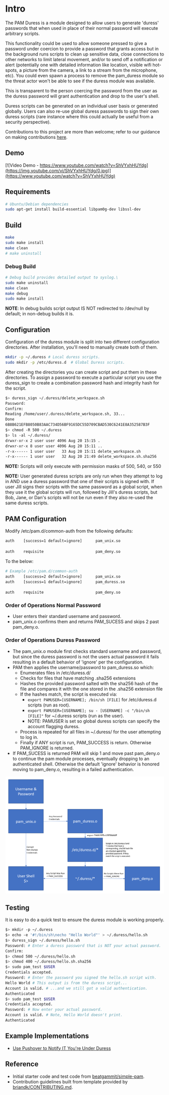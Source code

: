 # Intro

The PAM Duress is a module designed to allow users to generate 'duress' passwords that when used in place of their
normal password will execute arbitrary scripts.

This functionality could be used to allow someone pressed to give a password under coercion to provide a password that
grants access but in the background runs scripts to clean up sensitive data, close connections to other networks to
limit lateral movement, and/or to send off a notification or alert (potentially one with detailed information like
location, visible wifi hot-spots, a picture from the camera, a link to a stream from the microphone, etc). You could
even spawn a process to remove the pam_duress module so the threat actor won't be able to see if the duress module was
available.

This is transparent to the person coercing the password from the user as the duress password will grant authentication
and drop to the user's shell.

Duress scripts can be generated on an individual user basis or generated globally. Users can also re-use global duress
passwords to sign their own duress scripts (rare instance where this could actually be useful from a security
perspective).

Contributions to this project are more than welcome; refer to our guidance on making contributions
[here](docs/Contributing.md).

## Demo

[![Video Demo - https://www.youtube.com/watch?v=ShVYxhHUYdg](https://img.youtube.com/vi/ShVYxhHUYdg/0.jpg)](https://www.youtube.com/watch?v=ShVYxhHUYdg)

## Requirements

```bash
# Ubuntu/Debian dependencies
sudo apt-get install build-essential libpam0g-dev libssl-dev
```

## Build

```bash
make
sudo make install
make clean
# make uninstall
```

### Debug Build

```bash
# Debug build provides detailed output to syslog.\
sudo make uninstall
make clean
make debug
sudo make install
```

**NOTE**: In debug builds script output IS NOT redirected to /dev/null by default; in non-debug builds it is.

## Configuration

Configuration of the duress module is split into two different configuration directories. After installation, you'll
need to manually create both of them.

```bash
mkdir -p ~/.duress # Local duress scripts.
sudo mkdir -p /etc/duress.d  # Global Duress scripts.
```

After creating the directories you can create script and put them in these directories. To assign a password to execute
a particular script you use the duress_sign to create a combination password hash and integrity hash for the script.

```bash
$> duress_sign ~/.duress/delete_workspace.sh
Password: 
Confirm: 
Reading /home/user/.duress/delete_workspace.sh, 33...
Done
6B8B621EFB8050B83AAC734D56BF9165DC55D709CBAD530C6241E8A352587B3F
$> chmod -R 500 ~/.duress
$> ls -al ~/.duress/
drwxr-xr-x 2 user user 4096 Aug 20 15:15 .
drwxr-xr-x 8 user user 4096 Aug 20 15:11 ..
-r-x------ 1 user user   33 Aug 20 15:11 delete_workspace.sh
-r-x------ 1 user user   32 Aug 20 21:49 delete_workspace.sh.sha256
```

**NOTE:** Scripts will only execute with permission masks of 500, 540, or 550

**NOTE:** User generated duress scripts are only run when they attempt to log in AND use a duress password that one of
their scripts is signed with. If user Jill signs their scripts with the same password as a global script, when they use
it the global scripts will run, followed by Jill's duress scripts, but Bob, Jane, or Dan's scripts will not be run even
if they also re-used the same duress scripts.

## PAM Configuration

Modify /etc/pam.d/common-auth from the following defaults:

```bash
auth    [success=1 default=ignore]      pam_unix.so

auth    requisite                       pam_deny.so
```

To the below:

```bash
# Example /etc/pam.d/common-auth
auth    [success=2 default=ignore]      pam_unix.so
auth    [success=1 default=ignore]      pam_duress.so

auth    requisite                       pam_deny.so
```

### Order of Operations Normal Password

- User enters their standard username and password.
- pam_unix.o confirms them and returns PAM_SUCESS and skips 2 past pam_deny.o.

### Order of Operations Duress Password

- The pam_unix.o module first checks standard username and password, but since the duress password is not the users
  actual password it fails resulting in a default behavior of 'ignore' per the configuration.
- PAM then applies the username/password to pam_duress.so which:
  - Enumerates files in /etc/duress.d/
  - Checks for files that have matching .sha256 extensions
  - Hashes the provided password salted with the sha256 hash of the file and compares it with the one stored in the
    .sha256 extension file
  - If the hashes match, the script is executed via:
    - `export PAMUSER=[USERNAME]; /bin/sh [FILE]` for /etc/duress.d scripts (run as root).
    - `export PAMUSER=[USERNAME]; su - [USERNAME] -c "/bin/sh [FILE]"` for ~/.duress scripts (run as the user).
    - NOTE: PAMUSER is set so global duress scripts can specify the account flagging duress.
  - Process is repeated for all files in ~/.duress/ for the user attempting to log in.
  - Finally if ANY script is run, PAM_SUCCESS is return. Otherwise PAM_IGNORE is returned.
- If PAM_SUCESS is returned PAM will skip 1 and move past pam_deny.o to continue the pam module processes, eventually
  dropping to an authenticated shell. Otherwise the default 'ignore' behavior is honored moving to pam_deny.o,
  resulting in a failed authentication.

![Simple Flow Diagram](docs/img/diagram.png "Simple Flow Diagram")

## Testing

It is easy to do a quick test to ensure the duress module is working properly.

```bash
$> mkdir -p ~/.duress
$> echo -e '#!/bin/sh\necho "Hello World"' > ~/.duress/hello.sh
$> duress_sign ~/.duress/hello.sh
Password: # Enter a duress password that is NOT your actual password.
Confirm: 
$> chmod 500 ~/.duress/hello.sh
$> chmod 400 ~/.duress/hello.sh.sha256
$> sudo pam_test $USER
Credentials accepted.
Password: # Enter the password you signed the hello.sh script with.
Hello World # This output is from the duress script...
Account is valid. # ...and we still got a valid authentication.
Authenticated
$> sudo pam_test $USER
Credentials accepted.
Password: # Now enter your actual password.
Account is valid. # Note, Hello World doesn't print.
Authenticated
```

## Example Implementations

- [Use Pushover to Notify IT You're Under Duress](docs/examples/Pushover.md)

## Reference

- Initial starter code and test code from [beatgammit/simple-pam](https://github.com/beatgammit/simple-pam).
- Contribution guidelines built from template provided by
  [briandk/CONTRIBUTING.md](https://gist.github.com/briandk/3d2e8b3ec8daf5a27a62).
